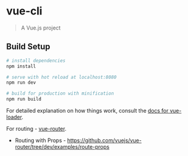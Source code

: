 # vue-cli

> A Vue.js project

## Build Setup

``` bash
# install dependencies
npm install

# serve with hot reload at localhost:8080
npm run dev

# build for production with minification
npm run build
```

For detailed explanation on how things work, consult the [docs for vue-loader](http://vuejs.github.io/vue-loader).

For routing - [vue-router](https://github.com/vuejs/vue-router).

* Routing with Props - https://github.com/vuejs/vue-router/tree/dev/examples/route-props
